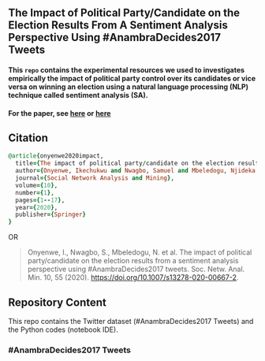 ## The Impact of Political Party/Candidate on the Election Results From A Sentiment Analysis Perspective Using #AnambraDecides2017 Tweets
####  This ```repo```  contains the experimental resources we used to investigates empirically the impact of political party control over its candidates or vice versa on winning an election using a natural language processing (NLP) technique called sentiment analysis (SA).

#### For the paper, see [here](https://link.springer.com/article/10.1007/s13278-020-00667-2) or [here](https://www.researchgate.net/publication/342723934_The_impact_of_political_partycandidate_on_the_election_results_from_a_sentiment_analysis_perspective_using_AnambraDecides2017_tweets)

## Citation
```ruby
@article{onyenwe2020impact,
  title={The impact of political party/candidate on the election results from a sentiment analysis perspective using\# AnambraDecides2017 tweets},
  author={Onyenwe, Ikechukwu and Nwagbo, Samuel and Mbeledogu, Njideka and Onyedinma, Ebele},
  journal={Social Network Analysis and Mining},
  volume={10},
  number={1},
  pages={1--17},
  year={2020},
  publisher={Springer}
}
```
OR

> Onyenwe, I., Nwagbo, S., Mbeledogu, N. et al. The impact of political party/candidate on the election results from a sentiment analysis perspective using #AnambraDecides2017 tweets. Soc. Netw. Anal. Min. 10, 55 (2020). https://doi.org/10.1007/s13278-020-00667-2.

## Repository Content
This repo contains the Twitter dataset (#AnambraDecides2017 Tweets) and the Python codes (notebook IDE).

### \#AnambraDecides2017 Tweets
